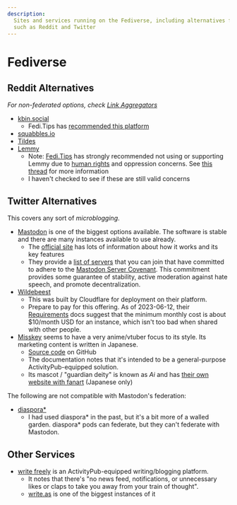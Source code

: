 ```yaml
---
description:
  Sites and services running on the Fediverse, including alternatives for sites
  such as Reddit and Twitter
---
```


# Fediverse

## Reddit Alternatives

_For non-federated options, check
[Link Aggregators](/social-media/link-aggregators.md)_

- [kbin.social](https://kbin.social)
  - Fedi.Tips has
    [recommended this platform](https://mstdn.social/@feditips/110521303082388526)
- [squabbles.io](https://squabbles.io)
- [Tildes](https://tildes.net)
- [Lemmy](https://join-lemmy.org/instances)
  - Note: [Fedi.Tips](https://mstdn.social/@feditips) has strongly recommended
    not using or supporting Lemmy due to [human rights](/human-rights/index.md)
    and oppression concerns. See
    [this thread](https://mstdn.social/@feditips/106835057054633379) for more
    information
  - I haven't checked to see if these are still valid concerns

## Twitter Alternatives

This covers any sort of _microblogging_.

- [Mastodon](/social-media/mastodon.md) is one of the biggest options available.
  The software is stable and there are many instances available to use already.
  - The [official site](https://joinmastodon.org/) has lots of information about
    how it works and its key features
  - They provide a [list of servers](https://joinmastodon.org/servers) that you
    can join that have committed to adhere to the
    [Mastodon Server Covenant](https://joinmastodon.org/covenant). This
    commitment provides some guarantee of stability, active moderation against
    hate speech, and promote decentralization.
- [Wildebeest](https://github.com/cloudflare/wildebeest)
  - This was built by Cloudflare for deployment on their platform.
  - Prepare to pay for this offering. As of 2023-06-12, their
    [Requirements](https://github.com/cloudflare/wildebeest/blob/main/docs/requirements.md)
    docs suggest that the minimum monthly cost is about $10/month USD for an
    instance, which isn't too bad when shared with other people.
- [Misskey](https://misskey-hub.net/en/) seems to have a very anime/vtuber focus
  to its style. Its marketing content is written in Japanese.
  - [Source code](https://github.com/misskey-dev/misskey-hub) on GitHub
  - The documentation notes that it's intended to be a general-purpose
    ActivityPub-equipped solution.
  - Its mascot / "guardian deity" is known as _Ai_ and has
    [their own website with fanart](https://xn--931a.moe/) (Japanese only)

The following are not compatible with Mastodon's federation:

- [diaspora\*](https://diasporafoundation.org/)
  - I had used diaspora\* in the past, but it's a bit more of a walled garden.
    diaspora\* pods can federate, but they can't federate with Mastodon.

## Other Services

- [write freely](https://writefreely.org/) is an ActivityPub-equipped
  writing/blogging platform.
  - It notes that there's "no news feed, notifications, or unnecessary likes or
    claps to take you away from your train of thought".
  - [write.as](https://write.as/) is one of the biggest instances of it
